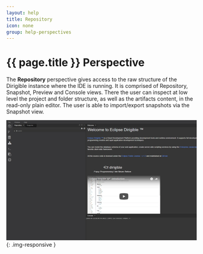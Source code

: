 ```yaml
---
layout: help
title: Repository
icon: none
group: help-perspectives
---
```


{{ page.title }} Perspective
===

The **Repository** perspective gives access to the raw structure of the Dirigible instance where the IDE is running. It is comprised of Repository, Snapshot, Preview and Console views.
There the user can inspect at low level the project and folder structure, as well as the artifacts content, in the read-only plain editor.
The user is able to import/export snapshots via the Snapshot view. 

![Repository Perspective](images/ide_perspective_repository.png){: .img-responsive }
